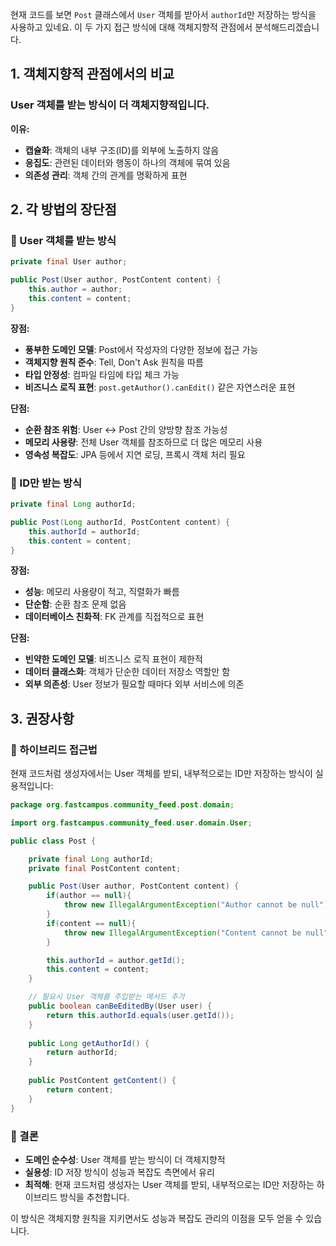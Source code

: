 현재 코드를 보면 `Post` 클래스에서 `User` 객체를 받아서 `authorId`만 저장하는 방식을 사용하고 있네요. 이 두 가지 접근 방식에 대해 객체지향적 관점에서 분석해드리겠습니다.

## 1. 객체지향적 관점에서의 비교

### User 객체를 받는 방식이 더 객체지향적입니다.

**이유:**
- **캡슐화**: 객체의 내부 구조(ID)를 외부에 노출하지 않음
- **응집도**: 관련된 데이터와 행동이 하나의 객체에 묶여 있음
- **의존성 관리**: 객체 간의 관계를 명확하게 표현

## 2. 각 방법의 장단점

### 🔵 User 객체를 받는 방식

```java
private final User author;

public Post(User author, PostContent content) {
    this.author = author;
    this.content = content;
}
```


**장점:**
- **풍부한 도메인 모델**: Post에서 작성자의 다양한 정보에 접근 가능
- **객체지향 원칙 준수**: Tell, Don't Ask 원칙을 따름
- **타입 안정성**: 컴파일 타임에 타입 체크 가능
- **비즈니스 로직 표현**: `post.getAuthor().canEdit()` 같은 자연스러운 표현

**단점:**
- **순환 참조 위험**: User ↔ Post 간의 양방향 참조 가능성
- **메모리 사용량**: 전체 User 객체를 참조하므로 더 많은 메모리 사용
- **영속성 복잡도**: JPA 등에서 지연 로딩, 프록시 객체 처리 필요

### 🔴 ID만 받는 방식

```java
private final Long authorId;

public Post(Long authorId, PostContent content) {
    this.authorId = authorId;
    this.content = content;
}
```


**장점:**
- **성능**: 메모리 사용량이 적고, 직렬화가 빠름
- **단순함**: 순환 참조 문제 없음
- **데이터베이스 친화적**: FK 관계를 직접적으로 표현

**단점:**
- **빈약한 도메인 모델**: 비즈니스 로직 표현이 제한적
- **데이터 클래스화**: 객체가 단순한 데이터 저장소 역할만 함
- **외부 의존성**: User 정보가 필요할 때마다 외부 서비스에 의존

## 3. 권장사항

### 🎯 하이브리드 접근법
현재 코드처럼 생성자에서는 User 객체를 받되, 내부적으로는 ID만 저장하는 방식이 실용적입니다:

```java
package org.fastcampus.community_feed.post.domain;

import org.fastcampus.community_feed.user.domain.User;

public class Post {

    private final Long authorId;
    private final PostContent content;

    public Post(User author, PostContent content) {
        if(author == null){
            throw new IllegalArgumentException("Author cannot be null");
        }
        if(content == null){
            throw new IllegalArgumentException("Content cannot be null");
        }

        this.authorId = author.getId();
        this.content = content;
    }

    // 필요시 User 객체를 주입받는 메서드 추가
    public boolean canBeEditedBy(User user) {
        return this.authorId.equals(user.getId());
    }
    
    public Long getAuthorId() {
        return authorId;
    }
    
    public PostContent getContent() {
        return content;
    }
}
```


### 🌟 결론
- **도메인 순수성**: User 객체를 받는 방식이 더 객체지향적
- **실용성**: ID 저장 방식이 성능과 복잡도 측면에서 유리
- **최적해**: 현재 코드처럼 생성자는 User 객체를 받되, 내부적으로는 ID만 저장하는 하이브리드 방식을 추천합니다.

이 방식은 객체지향 원칙을 지키면서도 성능과 복잡도 관리의 이점을 모두 얻을 수 있습니다.

